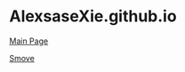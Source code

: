# AlexsaseXie.github.io

<a href="https://alexsasexie.github.io">Main Page</a>

<a href="https://alexsasexie.github.io/Smove/smove.html">Smove</a>
